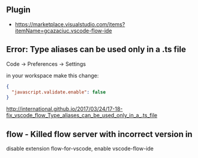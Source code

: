 ## Plugin

- https://marketplace.visualstudio.com/items?itemName=gcazaciuc.vscode-flow-ide

## Error: Type aliases can be used only in a .ts file

Code -> Preferences -> Settings

in your workspace make this change:

```json
{
  "javascript.validate.enable": false
}
```

http://international.github.io/2017/03/24/17-18-fix_vscode_flow_Type_aliases_can_be_used_only_in_a_.ts_file

## flow - Killed flow server with incorrect version in

disable extension flow-for-vscode, enable vscode-flow-ide

